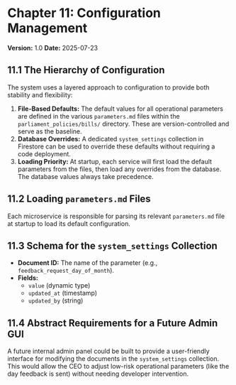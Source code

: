 # Chapter 11: Configuration Management

**Version:** 1.0
**Date:** 2025-07-23

## 11.1 The Hierarchy of Configuration

The system uses a layered approach to configuration to provide both stability and flexibility:

1.  **File-Based Defaults:** The default values for all operational parameters are defined in the various `parameters.md` files within the `parliament_policies/bills/` directory. These are version-controlled and serve as the baseline.
2.  **Database Overrides:** A dedicated `system_settings` collection in Firestore can be used to override these defaults without requiring a code deployment.
3.  **Loading Priority:** At startup, each service will first load the default parameters from the files, then load any overrides from the database. The database values always take precedence.

## 11.2 Loading `parameters.md` Files

Each microservice is responsible for parsing its relevant `parameters.md` file at startup to load its default configuration.

## 11.3 Schema for the `system_settings` Collection

- **Document ID:** The name of the parameter (e.g., `feedback_request_day_of_month`).
- **Fields:**
    - `value` (dynamic type)
    - `updated_at` (timestamp)
    - `updated_by` (string)

## 11.4 Abstract Requirements for a Future Admin GUI

A future internal admin panel could be built to provide a user-friendly interface for modifying the documents in the `system_settings` collection. This would allow the CEO to adjust low-risk operational parameters (like the day feedback is sent) without needing developer intervention.
